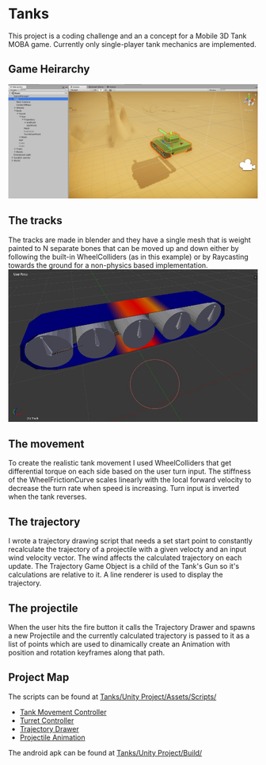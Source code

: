 # Tanks
This project is a coding challenge and an a concept for a Mobile 3D Tank MOBA game.
Currently only single-player tank mechanics are implemented.

## Game Heirarchy
![heirarchy](https://github.com/Fluctuationqt/Tanks/blob/master/img/Tank_heirarchy.jpg "Heirarchy")

## The tracks
The tracks are made in blender and they have a single mesh that is weight painted to N separate bones that
can be moved up and down either by following the built-in WheelColliders (as in this example) or by Raycasting towards the ground for a non-physics based implementation.
![tracks](https://github.com/Fluctuationqt/Tanks/blob/master/img/Track.jpg "Track Model")

## The movement
To create the realistic tank movement I used WheelColliders that get differential torque on each side based on the user turn input.
The stiffness of the WheelFrictionCurve scales linearly with the local forward velocity to decrease the turn rate when speed is increasing.
Turn input is inverted when the tank reverses.

## The trajectory
I wrote a trajectory drawing script that needs a set start point to constantly recalculate the trajectory of a projectile with a given velocty and an input wind velocity vector. The wind affects the calculated trajectory on each update.
The Trajectory Game Object is a child of the Tank's Gun so it's calculations are relative to it. 
A line renderer is used to display the trajectory.

## The projectile
When the user hits the fire button it calls the Trajectory Drawer and spawns a new Projectile and the currently calculated trajectory is passed to it as a list of points which are used to dinamically create an Animation with position and rotation keyframes along that path.

## Project Map

The scripts can be found at [Tanks/Unity Project/Assets/Scripts/](https://github.com/Fluctuationqt/Tanks/tree/master/Unity%20Project/Assets/Scripts)
* [Tank Movement Controller](https://github.com/Fluctuationqt/Tanks/blob/master/Unity%20Project/Assets/Scripts/PhysicsTank.cs)
* [Turret Controller](https://github.com/Fluctuationqt/Tanks/blob/master/Unity%20Project/Assets/Scripts/TurretController.cs)
* [Trajectory Drawer](https://github.com/Fluctuationqt/Tanks/blob/master/Unity%20Project/Assets/Scripts/TrajectoryDrawer.cs)
* [Projectile Animation](https://github.com/Fluctuationqt/Tanks/blob/master/Unity%20Project/Assets/Scripts/ProjectileAnimation.cs)

The android apk can be found at [Tanks/Unity Project/Build/](https://github.com/Fluctuationqt/Tanks/blob/master/Unity%20Project/Build/)
